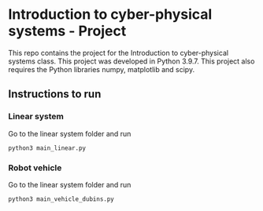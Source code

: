 # Introduction to cyber-physical systems - Project

This repo contains the project for the Introduction to cyber-physical systems class. This project was developed in Python 3.9.7. This project also requires the Python libraries numpy, matplotlib and scipy.

## Instructions to run

### Linear system

Go to the linear system folder and run 
```
python3 main_linear.py
```

### Robot vehicle
Go to the linear system folder and run 
```
python3 main_vehicle_dubins.py
```